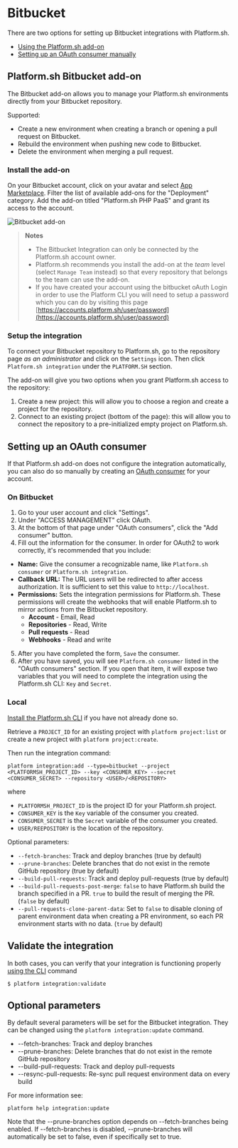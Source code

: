 # Bitbucket

There are two options for setting up Bitbucket integrations with Platform.sh.

* [Using the Platform.sh add-on](#platformsh-bitbucket-add-on)
* [Setting up an OAuth consumer manually](#setting-up-an-oauth-consumer)

## Platform.sh Bitbucket add-on

The Bitbucket add-on allows you to manage your Platform.sh environments directly from your Bitbucket repository.

Supported:

* Create a new environment when creating a branch or opening a pull request on Bitbucket.
* Rebuild the environment when pushing new code to Bitbucket.
* Delete the environment when merging a pull request.

### Install the add-on

On your Bitbucket account, click on your avatar and select [App Marketplace](https://bitbucket.org/account/addon-directory/). Filter the list of available add-ons for the "Deployment" category. Add the add-on titled "Platform.sh PHP PaaS" and grant its access to the account.

![Bitbucket add-on](/images/integrations/bitbucket-addon.png)

> **Notes**
> * The Bitbucket Integration can only be connected by the Platform.sh account owner.
> * Platform.sh recommends you install the add-on at the *team* level (select ``Manage Team`` instead) so that every repository that belongs to the team can use the add-on.
> * If you have created your account using the bitbucket oAuth Login in order to use the Platform CLI you will need to setup a password which you can do by visiting this page [https://accounts.platform.sh/user/password](https://accounts.platform.sh/user/password)

### Setup the integration

To connect your Bitbucket repository to Platform.sh, go to the repository page *as an administrator*  and click on the `Settings` icon. Then click `Platform.sh integration` under the `PLATFORM.SH` section.

The add-on will give you two options when you grant Platform.sh access to the repository:

1. Create a new project: this will allow you to choose a region and create a project for the repository.
2. Connect to an existing project (bottom of the page): this will allow you to connect the repository to a pre-initialized empty project on Platform.sh.

## Setting up an OAuth consumer

If that Platform.sh add-on does not configure the integration automatically, you can also do so manually by creating an [OAuth consumer](https://confluence.atlassian.com/bitbucket/oauth-on-bitbucket-cloud-238027431.html) for your account.

### On Bitbucket

1. Go to your user account and click "Settings".
2. Under "ACCESS MANAGEMENT" click OAuth.
3. At the bottom of that page under "OAuth consumers", click the "Add consumer" button.
4. Fill out the information for the consumer. In order for OAuth2 to work correctly, it's recommended that you include:
  * **Name:** Give the consumer a recognizable name, like `Platform.sh consumer` or `Platform.sh integration`.
  * **Callback URL:** The URL users will be redirected to after access authorization. It is sufficient to set this value to `http://localhost`.
  * **Permissions:** Sets the integration permissions for Platform.sh. These permissions will create the webhooks that will enable Platform.sh to mirror actions from the Bitbucket repository.
    * **Account** - Email, Read
    * **Repositories** - Read, Write
    * **Pull requests** - Read
    * **Webhooks** - Read and write
5. After you have completed the form, `Save` the consumer.
6. After you have saved, you will see `Platform.sh consumer` listed in the "OAuth consumers" section. If you open that item, it will expose two variables that you will need to complete the integration using the Platform.sh CLI: `Key` and `Secret`.

### Local

[Install the Platform.sh CLI](/development/cli.html#installation) if you have not already done so.

Retrieve a `PROJECT_ID` for an existing project with `platform project:list` or create a new project with `platform project:create`.

Then run the integration command:

```
platform integration:add --type=bitbucket --project <PLATFORMSH_PROJECT_ID> --key <CONSUMER_KEY> --secret <CONSUMER_SECRET> --repository <USER>/<REPOSITORY>
```

where

* `PLATFORMSH_PROJECT_ID` is the project ID for your Platform.sh project.
* `CONSUMER_KEY` is the `Key` variable of the consumer you created.
* `CONSUMER_SECRET` is the `Secret` variable of the consumer you created.
* `USER/REEPOSITORY` is the location of the repository.

Optional parameters:

* `--fetch-branches`: Track and deploy branches (true by default)
* `--prune-branches`: Delete branches that do not exist in the remote GitHub repository (true by default)
* `--build-pull-requests`: Track and deploy pull-requests (true by default)
* `--build-pull-requests-post-merge`: `false` to have Platform.sh build the branch specified in a PR. `true` to build the result of merging the PR.  (`false` by default)
* `--pull-requests-clone-parent-data`: Set to `false` to disable cloning of parent environment data when creating a PR environment, so each PR environment starts with no data. (`true` by default)

## Validate the integration

In both cases, you can verify that your integration is functioning properly [using the CLI](/administration/integrations.md#validating-integrations) command

```
$ platform integration:validate
```

## Optional parameters

By default several parameters will be set for the Bitbucket integration. They can be changed using the `platform integration:update` command.

* --fetch-branches: Track and deploy branches
* --prune-branches: Delete branches that do not exist in the remote GitHub repository
* --build-pull-requests: Track and deploy pull-requests
* --resync-pull-requests: Re-sync pull request environment data on every build

For more information see: 

```
platform help integration:update
```

Note that the --prune-branches option depends on --fetch-branches being enabled. If --fetch-branches is disabled, --prune-branches will automatically be set to false, even if specifically set to true.
